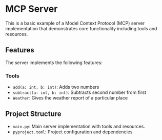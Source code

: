 # MCP Server

This is a basic example of a Model Context Protocol (MCP) server implementation that demonstrates core functionality including tools and resources.

## Features

The server implements the following features:

### Tools
- `add(a: int, b: int)`: Adds two numbers
- `subtract(a: int, b: int)`: Subtracts second number from first
- `Weather`: Gives the weather report of a particular place 

## Project Structure
- `main.py`: Main server implementation with tools and resources.
- `pyproject.toml`: Project configuration and dependencies
